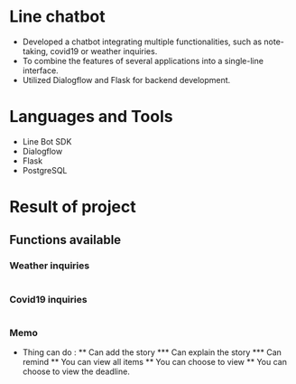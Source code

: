 # Line chatbot
* Developed a chatbot integrating multiple functionalities, such as note-taking, covid19 or weather inquiries.
* To combine the features of several applications into a single-line interface.
* Utilized Dialogflow and Flask for backend development.

# Languages and Tools
* Line Bot SDK
* Dialogflow
* Flask
* PostgreSQL

# Result of project
## Functions available
### Weather inquiries
> ![]()
### Covid19 inquiries
> ![]()
### Memo
* Thing can do :
** Can add the story
*** Can explain the story
*** Can remind
** You can view all items
** You can choose to view
** You can choose to view the deadline.

    
